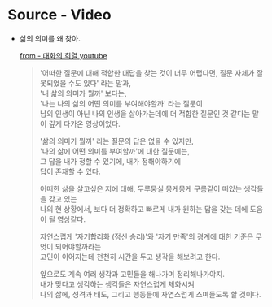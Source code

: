 

# Source - Video



- 삶의 의미를 왜 찾아.

  [from - 대화의 희열 youtube](https://youtu.be/it9Loy2FPUI)
  
  > '어떠한 질문에 대해 적합한 대답을 찾는 것이 너무 어렵다면, 질문 자체가 잘못되었을 수도 있다' 라는 말과,  
  > '내 삶의 의미가 뭘까' 보다는,   
  > '나는 나의 삶의 어떤 의미를 부여해야할까' 라는 질문이   
  > 남의 인생이 아닌 나의 인생을 살아가는데에 더 적합한 질문인 것 같다는 말이 깊게 다가온 영상이었다.
  >
  > '삶의 의미가 뭘까' 라는 질문의 답은 없을 수 있지만,   
  >  '나의 삶에 어떤 의미를 부여할까'에 대한 질문에는,   
  > 그 답을 내가 정할 수 있기에, 내가 정해야하기에  
  > 답이 존재할 수 있다.
  >
  >
  > 
  > 어떠한 삶을 살고싶은 지에 대해, 두루뭉실 뭉게뭉게 구름같이 떠있는 생각들을 갖고 있는  
  > 나의 현 상황에서, 보다 더 정확하고 빠르게 내가 원하는 답을 갖는 데에 도움이 될 영상같다.
  >
  > 자연스럽게 '자기합리화 (정신 승리)'와 '자기 만족'의 경계에 대한 기준은 무엇이 되어야할까라는   
  > 고민이 이어지는데 천천히 시간을 두고 생각을 해보려고 한다.  
  >
  > 앞으로도 계속 여러 생각과 고민들을 해나가며 정리해나가야지.  
  > 내가 맞다고 생각하는 생각들은 자연스럽게 체화시켜   
  > 나의 삶에, 성격과 태도, 그리고 행동들에 자연스럽게 스며들도록 할 것이다. 